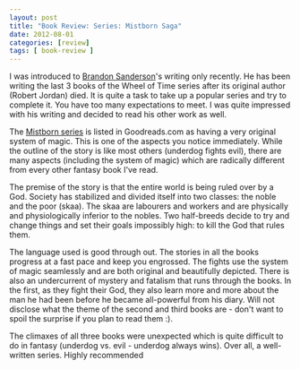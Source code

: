 ```yaml
---
layout: post
title: "Book Review: Series: Mistborn Saga"
date: 2012-08-01
categories: [review]
tags: [ book-review ]
---
```


I was introduced to [Brandon Sanderson](http://www.brandonsanderson.com/)'s writing only recently. He has been writing the last 3 books of the Wheel of Time series after its original author (Robert Jordan) died. It is quite a task to take up a popular series and try to complete it. You have too many expectations to meet. I was quite impressed with his writing and decided to read his other work as well.

The [Mistborn series](http://en.wikipedia.org/wiki/Mistborn_series) is listed in Goodreads.com as having a very original system of magic. This is one of the aspects you notice immediately. While the outline of the story is like most others (underdog fights evil), there are many aspects (including the system of magic) which are radically different from every other fantasy book I've read.

The premise of the story is that the entire world is being ruled over by a God. Society has stabilized and divided itself into two classes: the noble and the poor (skaa). The skaa are labourers and workers and are physically and physiologically inferior to the nobles. Two half-breeds decide to try and change things and set their goals impossibly high: to kill the God that rules them.

The language used is good through out. The stories in all the books progress at a fast pace and keep you engrossed. The fights use the system of magic seamlessly and are both original and beautifully depicted. There is also an undercurrent of mystery and fatalism that runs through the books. In the first, as they fight their God, they also learn more and more about the man he had been before he became all-powerful from his diary. Will not disclose what the theme of the second and third books are - don't want to spoil the surprise if you plan to read them :). 

The climaxes of all three books were unexpected which is quite difficult to do in fantasy (underdog vs. evil - underdog always wins). Over all, a well-written series. Highly recommended
